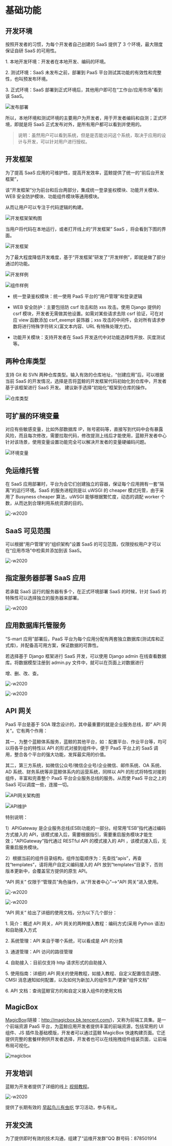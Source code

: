 # 基础功能

## 开发环境

按照开发者的习惯，为每个开发者自己创建的 SaaS 提供了 3 个环境，最大限度保证自研 SaaS 的可用性。

1\. 本地开发环境：开发者在本地开发、编码的环境。

2\. 测试环境：SaaS 未发布之前，部署到 PaaS 平台测试其功能的有效性和完整性，也叫预发布环境。

3\. 正式环境：SaaS 部署到正式环境后，其他用户即可在“工作台/应用市场”看到该 SaaS。

![发布部署](../../assets/dev_env.png)

所以，本地环境和测试环境的主要用户为开发者，用于开发者编码和自测；正式环境，即就是将 SaaS 正式发布对外，是所有用户都可以看到并使用的。

> 说明：虽然用户可以看到系统，但是是否能访问这个系统，取决于应用的设计与开发，可以针对用户进行授权。

## 开发框架

为了提高 SaaS 应用的可维护性，提高开发效率，蓝鲸提供了统一的“前后台开发框架”，

该“开发框架”分为前台和后台两部分，集成统一登录鉴权模块、功能开关模块、WEB 安全防护模块、功能组件模块等通用模块。

从而让用户可以专注于代码逻辑的构建。

![开发框架架构图](../../assets/fram_architecture.png)

当用户将代码在本地运行，或者打开线上的“开发框架” SaaS ，将会看到下图的界面。

![开发框架](../../assets/framwork.png)

为了最大程度降低开发难度，基于“开发框架”研发了“开发样例”，即就是做了部分通过的功能。

![开发样例](../../assets/fram_example.png)

![组件样例](../../assets/component_sample.png)

- 统一登录鉴权模块：统一使用 PaaS 平台的“用户管理”和登录逻辑

- WEB 安全防护：主要包括防 csrf 攻击和防 xss 攻击。使用 Django 提供的 csrf 模块，开发者无需做其他设置。如需对某些请求去除 csrf 验证，可在对应 view 函数添加 csrf_exempt 装饰器；xss 攻击的中间件，会对所有请求参数将进行特殊字符转义(富文本内容、URL 有特殊处理方式)。

- 功能开关模块：支持开发者在 SaaS 开发迭代中对功能选择性开放、灰度测试等。

## 两种仓库类型

支持 Git 和 SVN 两种仓库类型。输入有效的仓库地址，“创建应用”后，可以根据当前 SaaS 的开发情况，选择是否将蓝鲸的开发框架代码初始化到仓库中，开发者基于该框架进行 SaaS 开发。
建议新手选择“初始化”框架到仓库的操作。

![仓库类型](../../assets/warehouse_type.png)

## 可扩展的环境变量

对应有些敏感变量，比如外部数据库 IP，账号密码等，直接写到代码中会有暴露风险，而且每次修改，需要拉取代码，修改提测上线后才能使用，蓝鲸开发者中心针对该场景，使用变量设置功能完全可以解决开发者的变量硬编码问题。

![环境变量](../../assets/env_varible.png)

## 免运维托管

在 SaaS 应用部署时，平台为会它们创建独立的容器，保证每个应用拥有一套“隔离”的运行环境。SaaS 的服务进程则是以 uWSGI 的 cheaper 模式托管，由于采用了 Busyness cheaper 算法，uWSGI 能够根据繁忙度，动态的调配 worker 个数，从而达到合理利用系统资源的目的。

![-w2020](../../assets/trusteeship.png)

## SaaS 可见范围

可以根据“用户管理”的“组织架构”设置 SaaS 的可见范围，仅限授权用户才可以在“应用市场”中检索并添加到该 SaaS。

![-w2020](../../assets/dev_saasfanwei.png)

## 指定服务器部署 SaaS 应用

若承载 SaaS 运行的服务器有多个，在正式环境部署 SaaS 的时候，针对 SaaS 的特殊性可以选择独立的服务器来部署。

![-w2020](../../assets/dev_zhidingbushu.png)

## 应用数据库托管服务

“S-mart 应用”部署后，PaaS 平台为每个应用分配有两套独立数据库(测试库和正式库)，并配备高可用方案，保证数据的可靠性。

若选择基于 Django 框架进行 SaaS 开发，可以使用 Django admin 在线查看数据库。将数据模型注册到 admin.py 文件中，就可以在页面上对数据进行

增、删、改、查。

![-w2020](../../assets/app_control1.png)

![-w2020](../../assets/app_control2.png)

## API 网关

PaaS 平台是基于 SOA 理念设计的，其中最重要的就是企业服务总线，即“ API 网关”。它有两个作用：

其一，为整个蓝鲸体系服务，蓝鲸的其他平台，如：配置平台、作业平台等，均可以将各平台的特性以 API 的形式对接到组件中，便于 PaaS 平台上的 SaaS 调用，整合各个平台的强大功能，发挥最实用的价值。

其二，第三方系统，如微信公众号/微信企业号/企业微信、邮件系统、OA 系统、AD 系统、财务系统等非蓝鲸体系内的运营系统，同样以 API 的形式将特性对接到组件，丰富和完善整个 PaaS 平台企业服务总线的服务。从而使 PaaS 平台之上的 SaaS 可以调度一些，连接一切。

![API网关架构图](../../assets/apigw_architecture.png)

![API维护](../../assets/api_maintain.png)

特别说明：

1）APIGateway 是企业服务总线(ESB)功能的一部分。经常用“ESB”指代通过编码方式接入的 API，该模式接入后，需要根据指引，需要重启服务模块才能生效；“APIGateway”指代通过 RESTful API 的模式接入的 API ，该模式接入后，无需重启服务模块。

2）根据当前的组件目录结构，组件加载顺序为：先查找“apis”，再查找“templates”，请将用户自定义编码接入的 API 放到“templates”目录下，否则版本更新中，会覆盖官方提供的原生 API。

“API 网关” 仅限于“管理员”角色操作，从“开发者中心”—>“API 网关”进入使用。

![-w2020](../../assets/APIGateway1.png)

![-w2020](../../assets/APIGateway2.png)

“API 网关” 给出了详细的使用文档，分为以下几个部分：

1\. 简介：概述 API 网关，API 网关的两种接入教程：编码方式(采用 Python 语法)和自助接入方式

2\. 系统管理：API 来自于哪个系统，可以看成是 API 的分类

3\. 通道管理：API 访问的路径管理

4\. 自助接入：目前仅支持 http 请求形式的自助接入

5\. 使用指南：详细的 API 网关的使用教程，如接入教程、自定义配置信息调整、CMSI 消息通知如何配置，以及如何为新加入的组件生产/更新“组件文档”

6\. API 文档：查询蓝鲸官方的和自定义接入组件的使用文档


## MagicBox

[MagicBox](http://magicbox.bk.tencent.com/)(链接：http://magicbox.bk.tencent.com/)，又称为前端工具集。是一个前端资源 PaaS 平台，为蓝鲸应用开发者提供丰富的前端资源，包括常用的 UI 组件、JS 插件及基础模版，开发者可以通过蓝鲸 MagicBox 快速构建页面。它还提供完整的套餐样例供开发者选择，开发者也可以在线拖拽组件组装页面，让前端布局可视化。

![magicbox](../../assets/magicbox.png)

## 开发培训

蓝鲸为开发者提供了详细的线上 [视频教程](https://cloud.tencent.com/developer/edu/major-100008)。

![-w2020](../../assets/video_tutorial.png)

提供了长期有效的 [早起鸟儿有虫吃](https://bk.tencent.com/s-mart/community/question/440) 学习活动，参与有礼。

## 开发交流

为了提供即时有效的技术沟通，组建了“运维开发群”QQ 群号码：878501914
